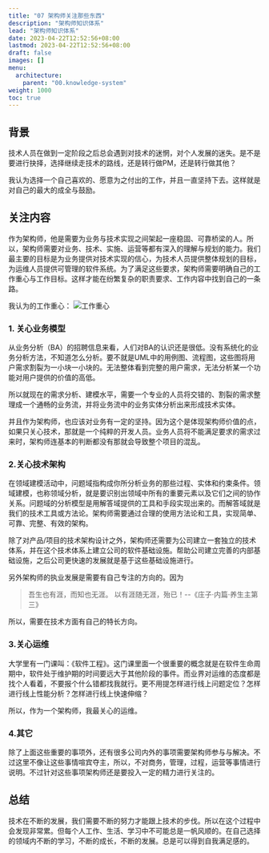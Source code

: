 ```yaml
---
title: "07 架构师关注那些东西"
description: "架构师知识体系"
lead: "架构师知识体系"
date: 2023-04-22T12:52:56+08:00
lastmod: 2023-04-22T12:52:56+08:00
draft: false
images: []
menu:
  architecture:
    parent: "00.knowledge-system"
weight: 1000
toc: true
---
```


## 背景
技术人员在做到一定阶段之后总会遇到对技术的迷惘，对个人发展的迷失。是不是要进行抉择，选择继续走技术的路线，还是转行做PM，还是转行做其他？

我认为选择一个自己喜欢的、愿意为之付出的工作，并且一直坚持下去。这样就是对自己的最大的成全与鼓励。

## 关注内容

作为架构师，他是需要为业务与技术实现之间架起一座稳固、可靠桥梁的人。所以，架构师需要对业务、技术、实施、运营等都有深入的理解与规划的能力。我们最主要的目标是为业务提供对技术实现的信心，为技术人员提供整体规划的目标，为运维人员提供可管理的软件系统。为了满足这些要求，架构师需要明确自己的工作重心与工作目标。这样才能在纷繁复杂的职责要求、工作内容中找到自己的一条路。

我认为的工作重心：
![工作重心](https://upload-images.jianshu.io/upload_images/2454595-ca2cacccaa4e2712.png?imageMogr2/auto-orient/strip%7CimageView2/2/w/740)

### 1. 关心业务模型

从业务分析（BA）的招聘信息来看，人们对BA的认识还是很低。没有系统化的业务分析方法，不知道怎么分析。要不就是UML中的用例图、流程图，这些图将用户需求割裂为一小块一小块的。无法整体看到完整的用户需求，无法分析某一个功能对用户提供的价值的高低。

所以就现在的需求分析、建模水平，需要一个专业的人员将交错的、割裂的需求整理成一个通畅的业务流，并将业务流中的业务实体分析出来形成技术实体。

并且作为架构师，也应该对业务有一定的坚持。因为这个是体现架构师价值的点，如果只关心技术，那就是一个纯粹的开发人员。业务人员将不能满足要求的需求过来时，架构师连基本的判断都没有那就会导致整个项目的混乱。

### 2.关心技术架构

在领域建模活动中，问题域指构成你所分析业务的那些过程、实体和约束条件。领域建模，也称领域分析，就是要识别出领域中所有的重要元素以及它们之间的协作关系。问题域的分析模型是用解答域提供的工具和手段实现出来的。而解答域就是我们的技术工具或方法论。架构师需要通过合理的使用方法论和工具，实现简单、可靠、完整、有效的架构。

除了对产品/项目的技术架构设计之外，架构师还需要为公司建立一套独立的技术体系，并在这个技术体系上建立公司的软件基础设施。帮助公司建立完善的内部基础设施，之后公司更快速的发展就是基于这些基础设施进行。

另外架构师的执业发展是需要有自己专注的方向的。因为
> 吾生也有涯，而知也无涯。 以有涯随无涯，殆已！--《庄子·内篇·养生主第三》

所以，需要在技术方面有自己的特长方向。

### 3.关心运维

大学里有一门课叫：《软件工程》。这门课里面一个很重要的概念就是在软件生命周期中，软件处于维护期的时间要远大于其他阶段的事件。而业界对运维的态度都是找个人看着，不要报个什么错都找我就行。更不用提怎样进行线上问题定位？怎样进行线上性能分析？怎样进行线上快速伸缩？

所以，作为一个架构师，我最关心的运维。

### 4.其它

除了上面这些重要的事项外，还有很多公司内外的事项需要架构师参与与解决。不过这里不像让这些事情喧宾夺主，所以，不对商务，管理，过程，运营等事情进行说明。不过针对这些事项架构师还是要投入一定的精力进行关注的。

## 总结
技术在不断的发展，我们需要不断的努力才能跟上技术的步伐。所以在这个过程中会发现非常累。但每个人工作、生活、学习中不可能总是一帆风顺的。在自己选择的领域内不断的学习，不断的成长，不断的发展。总是可以得到自我满足感的。
